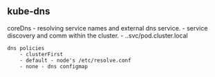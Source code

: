 ## kube-dns

coreDns - resolving service names and external dns service.
	- service discovery and comm within the cluster.
	- <service-name>.<namespace>.svc/pod.cluster.local

	dns policies
		- clusterFirst
		- default - node's /etc/resolve.conf
		- none - dns configmap